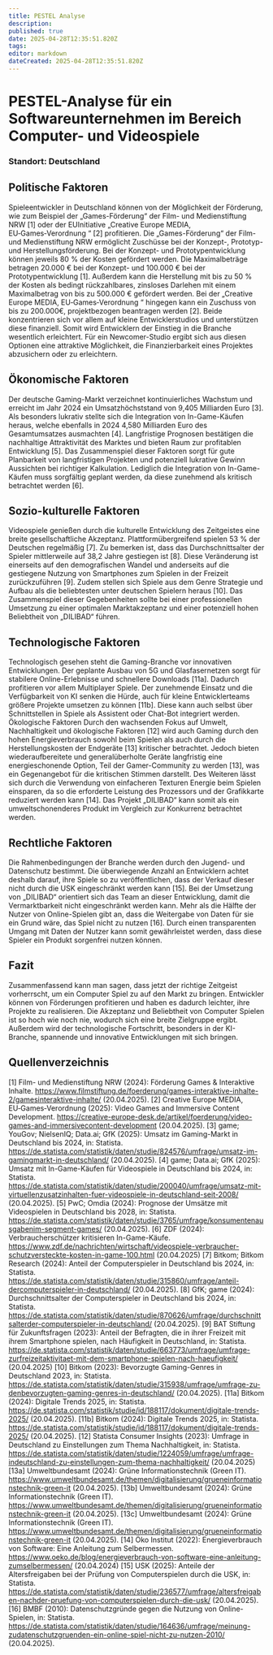 ```yaml
---
title: PESTEL Analyse
description: 
published: true
date: 2025-04-28T12:35:51.820Z
tags: 
editor: markdown
dateCreated: 2025-04-28T12:35:51.820Z
---
```


# PESTEL-Analyse für ein Softwareunternehmen im Bereich Computer- und Videospiele
 

### Standort: Deutschland
## Politische Faktoren
Spieleentwickler in Deutschland können von der Möglichkeit der Förderung, wie zum
Beispiel der „Games-Förderung“ der Film- und Medienstiftung NRW [1] oder der EUInitiative „Creative Europe MEDIA, EU‑Games‑Verordnung “ [2] profitieren.
Die „Games-Förderung“ der Film- und Medienstiftung NRW ermöglicht Zuschüsse bei
der Konzept-, Prototyp- und Herstellungsförderung. Bei der Konzept- und
Prototypentwicklung können jeweils 80 % der Kosten gefördert werden.
Die Maximalbeträge betragen 20.000 € bei der Konzept- und 100.000 € bei der
Prototypentwicklung [1]. Außerdem kann die Herstellung mit bis zu 50 % der Kosten als
bedingt rückzahlbares, zinsloses Darlehen mit einem Maximalbetrag von bis zu 500.000
€ gefördert werden.
Bei der „Creative Europe MEDIA, EU‑Games‑Verordnung “ hingegen kann ein Zuschuss
von bis zu 200.000€, projektbezogen beantragen werden [2].
Beide konzentrieren sich vor allem auf kleine Entwicklerstudios und unterstützen diese
finanziell. Somit wird Entwicklern der Einstieg in die Branche wesentlich erleichtert.
Für ein Newcomer-Studio ergibt sich aus diesen Optionen eine attraktive Möglichkeit,
die Finanzierbarkeit eines Projektes abzusichern oder zu erleichtern.
## Ökonomische Faktoren
Der deutsche Gaming-Markt verzeichnet kontinuierliches Wachstum und erreicht im
Jahr 2024 ein Umsatzhöchststand von 9,405 Milliarden Euro [3].
Als besonders lukrativ stellte sich die Integration von In-Game-Käufen heraus, welche
ebenfalls in 2024 4,580 Milliarden Euro des Gesamtumsatzes ausmachten [4].
Langfristige Prognosen bestätigen die nachhaltige Attraktivität des Marktes und bieten
Raum zur profitablen Entwicklung [5].
Das Zusammenspiel dieser Faktoren sorgt für gute Planbarkeit von langfristigen
Projekten und potenziell lukrative Gewinn Aussichten bei richtiger Kalkulation.
Lediglich die Integration von In-Game-Käufen muss sorgfältig geplant werden, da diese
zunehmend als kritisch betrachtet werden [6].
## Sozio-kulturelle Faktoren
Videospiele genießen durch die kulturelle Entwicklung des Zeitgeistes eine breite
gesellschaftliche Akzeptanz. Plattformübergreifend spielen 53 % der Deutschen
regelmäßig [7].
Zu bemerken ist, dass das Durchschnittsalter der Spieler mittlerweile auf 38,2 Jahre
gestiegen ist [8].
Diese Veränderung ist einerseits auf den demografischen Wandel und anderseits auf
die gestiegene Nutzung von Smartphones zum Spielen in der Freizeit zurückzuführen
[9]. Zudem stellen sich Spiele aus dem Genre Strategie und Aufbau als die beliebtesten
unter deutschen Spielern heraus [10].
Das Zusammenspiel dieser Gegebenheiten sollte bei einer professionellen Umsetzung
zu einer optimalen Marktakzeptanz und einer potenziell hohen Beliebtheit von
„DILIBAD“ führen.
## Technologische Faktoren
Technologisch gesehen steht die Gaming-Branche vor innovativen Entwicklungen. Der
geplante Ausbau von 5G und Glasfasernetzen sorgt für stabilere Online-Erlebnisse und
schnellere Downloads [11a]. Dadurch profitieren vor allem Multiplayer Spiele.
Der zunehmende Einsatz und die Verfügbarkeit von KI senken die Hürde, auch für kleine
Entwicklerteams größere Projekte umsetzen zu können [11b]. Diese kann auch selbst
über Schnittstellen in Spiele als Assistent oder Chat-Bot integriert werden.
Ökologische Faktoren
Durch den wachsenden Fokus auf Umwelt, Nachhaltigkeit und ökologische Faktoren
[12] wird auch Gaming durch den hohen Energieverbrauch sowohl beim Spielen als
auch durch die Herstellungskosten der Endgeräte [13] kritischer betrachtet.
Jedoch bieten wiederaufbereitete und generalüberholte Geräte langfristig eine
energieschonende Option, Teil der Gamer-Community zu werden [13], was ein
Gegenangebot für die kritischen Stimmen darstellt.
Des Weiteren lässt sich durch die Verwendung von einfacheren Texturen Energie beim
Spielen einsparen, da so die erforderte Leistung des Prozessors und der Grafikkarte
reduziert werden kann [14].
Das Projekt „DILIBAD“ kann somit als ein umweltschonenderes Produkt im Vergleich
zur Konkurrenz betrachtet werden.
## Rechtliche Faktoren
Die Rahmenbedingungen der Branche werden durch den Jugend- und Datenschutz
bestimmt. Die überwiegende Anzahl an Entwicklern achtet deshalb darauf, ihre Spiele
so zu veröffentlichen, dass der Verkauf dieser nicht durch die USK eingeschränkt
werden kann [15].
Bei der Umsetzung von „DILIBAD“ orientiert sich das Team an dieser Entwicklung,
damit die Vermarktbarkeit nicht eingeschränkt werden kann.
Mehr als die Hälfte der Nutzer von Online-Spielen gibt an, dass die Weitergabe von
Daten für sie ein Grund wäre, das Spiel nicht zu nutzen [16]. Durch einen transparenten
Umgang mit Daten der Nutzer kann somit gewährleistet werden, dass diese Spieler ein
Produkt sorgenfrei nutzen können.
## Fazit
Zusammenfassend kann man sagen, dass jetzt der richtige Zeitgeist vorherrscht, um
ein Computer Spiel zu auf den Markt zu bringen.
Entwickler können von Förderungen profitieren und haben es dadurch leichter, ihre
Projekte zu realisieren.
Die Akzeptanz und Beliebtheit von Computer Spielen ist so hoch wie noch nie, wodurch
sich eine breite Zielgruppe ergibt.
Außerdem wird der technologische Fortschritt, besonders in der KI-Branche,
spannende und innovative Entwicklungen mit sich bringen.
## Quellenverzeichnis
[1] Film- und Medienstiftung NRW (2024): Förderung Games & Interaktive Inhalte.
https://www.filmstiftung.de/foerderung/games-interaktive-inhalte-2/gamesinteraktive-inhalte/ (20.04.2025).
[2] Creative Europe MEDIA, EU‑Games‑Verordnung (2025): Video Games and
Immersive Content Development.
https://creative-europe-desk.de/artikel/foerderung/video-games-and-immersivecontent-development (20.04.2025).
[3] game; YouGov; NielsenIQ; Data.ai; GfK (2025): Umsatz im Gaming-Markt in
Deutschland bis 2024, in: Statista.
https://de.statista.com/statistik/daten/studie/824576/umfrage/umsatz-im-gamingmarkt-in-deutschland/ (20.04.2025).
[4] game; Data.ai; GfK (2025): Umsatz mit In-Game-Käufen für Videospiele in
Deutschland bis 2024, in: Statista.
https://de.statista.com/statistik/daten/studie/200040/umfrage/umsatz-mit-virtuellenzusatzinhalten-fuer-videospiele-in-deutschland-seit-2008/ (20.04.2025).
[5] PwC; Omdia (2024): Prognose der Umsätze mit Videospielen in Deutschland bis
2028, in: Statista.
https://de.statista.com/statistik/daten/studie/3765/umfrage/konsumentenausgabenim-segment-games/ (20.04.2025).
[6] ZDF (2024): Verbraucherschützer kritisieren In-Game-Käufe.
https://www.zdf.de/nachrichten/wirtschaft/videospiele-verbraucher-schutzversteckte-kosten-in-game-100.html (20.04.2025)
[7] Bitkom; Bitkom Research (2024): Anteil der Computerspieler in Deutschland bis
2024, in: Statista.
https://de.statista.com/statistik/daten/studie/315860/umfrage/anteil-dercomputerspieler-in-deutschland/ (20.04.2025).
[8] GfK; game (2024): Durchschnittsalter der Computerspieler in Deutschland bis
2024, in: Statista.
https://de.statista.com/statistik/daten/studie/870626/umfrage/durchschnittsalterder-computerspieler-in-deutschland/ (20.04.2025).
[9] BAT Stiftung für Zukunftsfragen (2023): Anteil der Befragten, die in ihrer Freizeit mit
ihrem Smartphone spielen, nach Häufigkeit in Deutschland, in: Statista.
https://de.statista.com/statistik/daten/studie/663773/umfrage/umfrage-zurfreizeitaktivitaet-mit-dem-smartphone-spielen-nach-haeufigkeit/ (20.04.2025)
[10] Bitkom (2023): Bevorzugte Gaming-Genres in Deutschland 2023, in: Statista.
https://de.statista.com/statistik/daten/studie/315938/umfrage/umfrage-zu-denbevorzugten-gaming-genres-in-deutschland/ (20.04.2025).
[11a] Bitkom (2024): Digitale Trends 2025, in: Statista.
https://de.statista.com/statistik/studie/id/188117/dokument/digitale-trends-2025/
(20.04.2025).
[11b] Bitkom (2024): Digitale Trends 2025, in: Statista.
https://de.statista.com/statistik/studie/id/188117/dokument/digitale-trends-2025/
(20.04.2025).
[12] Statista Consumer Insights (2023): Umfrage in Deutschland zu Einstellungen zum
Thema Nachhaltigkeit, in: Statista.
https://de.statista.com/statistik/daten/studie/1224059/umfrage/umfrage-indeutschland-zu-einstellungen-zum-thema-nachhaltigkeit/ (20.04.2025)
[13a] Umweltbundesamt (2024): Grüne Informationstechnik (Green IT).
https://www.umweltbundesamt.de/themen/digitalisierung/grueneinformationstechnik-green-it (20.04.2025).
[13b] Umweltbundesamt (2024): Grüne Informationstechnik (Green IT).
https://www.umweltbundesamt.de/themen/digitalisierung/grueneinformationstechnik-green-it (20.04.2025).
[13c] Umweltbundesamt (2024): Grüne Informationstechnik (Green IT).
https://www.umweltbundesamt.de/themen/digitalisierung/grueneinformationstechnik-green-it (20.04.2025).
[14] Öko Institut (2022): Energieverbrauch von Software: Eine Anleitung zum
Selbermessen.
https://www.oeko.de/blog/energieverbrauch-von-software-eine-anleitung-zumselbermessen/ (20.04.2024)
[15] USK (2025): Anteile der Altersfreigaben bei der Prüfung von Computerspielen
durch die USK, in: Statista.
https://de.statista.com/statistik/daten/studie/236577/umfrage/altersfreigaben-nachder-pruefung-von-computerspielen-durch-die-usk/ (20.04.2025).
[16] BMBF (2010): Datenschutzgründe gegen die Nutzung von Online-Spielen, in:
Statista.
https://de.statista.com/statistik/daten/studie/164636/umfrage/meinung-zudatenschutzgruenden-ein-online-spiel-nicht-zu-nutzen-2010/ (20.04.2025).
